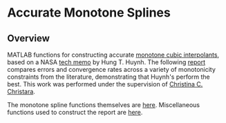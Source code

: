 # Accurate Monotone Splines

## Overview
MATLAB functions for constructing accurate 
[monotone cubic interpolants](https://en.wikipedia.org/wiki/Monotone_cubic_interpolation), 
based on a NASA
[tech memo](https://ntrs.nasa.gov/archive/nasa/casi.ntrs.nasa.gov/19910011517.pdf) by Hung T. Huynh.
The following
[report](https://github.com/vglazer/USRA/blob/master/interpolation/reports/report.pdf) compares errors and convergence 
rates across a variety of monotonicity constraints from the literature,
demonstrating that Huynh's perform the best. This work was performed under the supervision of 
[Christina C. Christara](http://www.cs.toronto.edu/~ccc/).

The monotone spline functions themselves are [here](https://github.com/vglazer/USRA/tree/master/interpolation/hermite).
Miscellaneous functions used to construct the report are
[here](https://github.com/vglazer/USRA/tree/master/interpolation/ccc).

